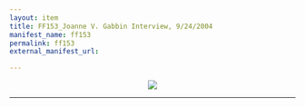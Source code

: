 ```yaml
---
layout: item
title: FF153_Joanne V. Gabbin Interview, 9/24/2004
manifest_name: ff153
permalink: ff153
external_manifest_url: 

---
```

<!-- Add an essay or interpretive material below this line,
using HTML or markdown.  Do not modify this file above this line -->

<p style="text-align:center"><img src="https://www.jmu.edu/_images/furiousflower/furious-flower-logo.jpg"></p>
<hr>
